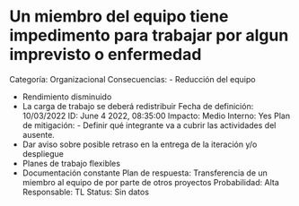 # Un miembro del equipo tiene impedimento para trabajar por algun imprevisto o enfermedad

Categoría: Organizacional
Consecuencias: - Reducción del equipo
- Rendimiento disminuido
- La carga de trabajo se deberá redistribuir
Fecha de definición: 10/03/2022
ID: June 4 2022, 08:35:00
Impacto: Medio
Interno: Yes
Plan de mitigación: - Definir qué integrante va a cubrir las actividades del ausente.
- Dar aviso sobre posible retraso en la entrega de la iteración y/o despliegue
- Planes de trabajo flexibles
- Documentación constante
Plan de respuesta: Transferencia de un miembro al equipo de por parte de otros proyectos
Probabilidad: Alta
Responsable: TL
Status: Sin datos